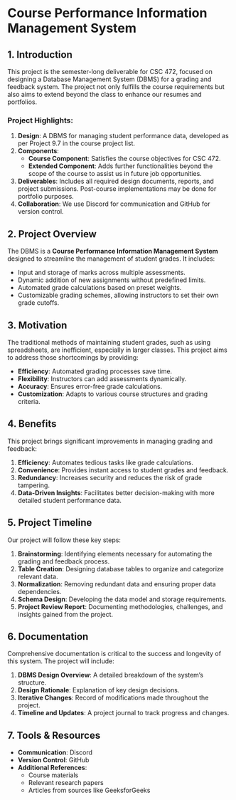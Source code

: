 
# Course Performance Information Management System

## 1. Introduction

This project is the semester-long deliverable for CSC 472, focused on designing a Database Management System (DBMS) for a grading and feedback system. The project not only fulfills the course requirements but also aims to extend beyond the class to enhance our resumes and portfolios.

### Project Highlights:
1. **Design**: A DBMS for managing student performance data, developed as per Project 9.7 in the course project list.
2. **Components**:
   - **Course Component**: Satisfies the course objectives for CSC 472.
   - **Extended Component**: Adds further functionalities beyond the scope of the course to assist us in future job opportunities.
3. **Deliverables**: Includes all required design documents, reports, and project submissions. Post-course implementations may be done for portfolio purposes.
4. **Collaboration**: We use Discord for communication and GitHub for version control.

## 2. Project Overview

The DBMS is a **Course Performance Information Management System** designed to streamline the management of student grades. It includes:
- Input and storage of marks across multiple assessments.
- Dynamic addition of new assignments without predefined limits.
- Automated grade calculations based on preset weights.
- Customizable grading schemes, allowing instructors to set their own grade cutoffs.

## 3. Motivation

The traditional methods of maintaining student grades, such as using spreadsheets, are inefficient, especially in larger classes. This project aims to address those shortcomings by providing:
- **Efficiency**: Automated grading processes save time.
- **Flexibility**: Instructors can add assessments dynamically.
- **Accuracy**: Ensures error-free grade calculations.
- **Customization**: Adapts to various course structures and grading criteria.

## 4. Benefits

This project brings significant improvements in managing grading and feedback:
1. **Efficiency**: Automates tedious tasks like grade calculations.
2. **Convenience**: Provides instant access to student grades and feedback.
3. **Redundancy**: Increases security and reduces the risk of grade tampering.
4. **Data-Driven Insights**: Facilitates better decision-making with more detailed student performance data.

## 5. Project Timeline

Our project will follow these key steps:
1. **Brainstorming**: Identifying elements necessary for automating the grading and feedback process.
2. **Table Creation**: Designing database tables to organize and categorize relevant data.
3. **Normalization**: Removing redundant data and ensuring proper data dependencies.
4. **Schema Design**: Developing the data model and storage requirements.
5. **Project Review Report**: Documenting methodologies, challenges, and insights gained from the project.

## 6. Documentation

Comprehensive documentation is critical to the success and longevity of this system. The project will include:
1. **DBMS Design Overview**: A detailed breakdown of the system’s structure.
2. **Design Rationale**: Explanation of key design decisions.
3. **Iterative Changes**: Record of modifications made throughout the project.
4. **Timeline and Updates**: A project journal to track progress and changes.

## 7. Tools & Resources

- **Communication**: Discord
- **Version Control**: GitHub
- **Additional References**:
  - Course materials
  - Relevant research papers
  - Articles from sources like GeeksforGeeks
